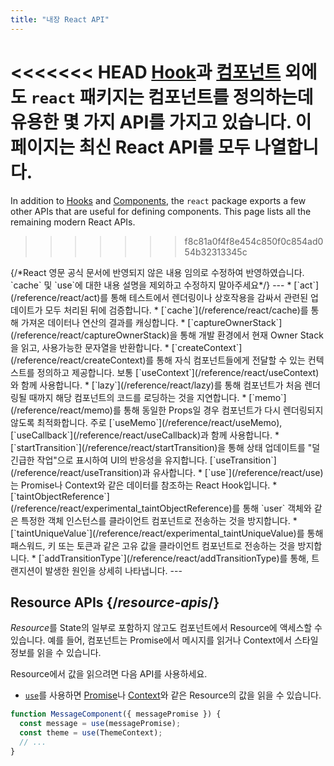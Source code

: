 ```yaml
---
title: "내장 React API"
---
```


<Intro>

<<<<<<< HEAD
[Hook](/reference/react/hooks)과 [컴포넌트](/reference/react/components) 외에도 `react` 패키지는 컴포넌트를 정의하는데 유용한 몇 가지 API를 가지고 있습니다. 이 페이지는 최신 React API를 모두 나열합니다.
=======
In addition to [Hooks](/reference/react/hooks) and [Components](/reference/react/components), the `react` package exports a few other APIs that are useful for defining components. This page lists all the remaining modern React APIs.
>>>>>>> f8c81a0f4f8e454c850f0c854ad054b32313345c

</Intro>
{/*React 영문 공식 문서에 반영되지 않은 내용 임의로 수정하여 반영하였습니다. `cache` 및 `use`에 대한 내용 설명을 제외하고 수정하지 말아주세요*/}
---
* [`act`](/reference/react/act)를 통해 테스트에서 렌더링이나 상호작용을 감싸서 관련된 업데이트가 모두 처리된 뒤에 검증합니다.
* [`cache`](/reference/react/cache)를 통해 가져온 데이터나 연산의 결과를 캐싱합니다.
* [`captureOwnerStack`](/reference/react/captureOwnerStack)을 통해 개발 환경에서 현재 Owner Stack을 읽고, 사용가능한 문자열을 반환합니다.
* [`createContext`](/reference/react/createContext)를 통해 자식 컴포넌트들에게 전달할 수 있는 컨텍스트를 정의하고 제공합니다. 보통 [`useContext`](/reference/react/useContext)와 함께 사용합니다.
* [`lazy`](/reference/react/lazy)를 통해 컴포넌트가 처음 렌더링될 때까지 해당 컴포넌트의 코드를 로딩하는 것을 지연합니다.
* [`memo`](/reference/react/memo)를 통해 동일한 Props일 경우 컴포넌트가 다시 렌더링되지 않도록 최적화합니다. 주로 [`useMemo`](/reference/react/useMemo), [`useCallback`](/reference/react/useCallback)과 함께 사용합니다.
* [`startTransition`](/reference/react/startTransition)을 통해 상태 업데이트를 "덜 긴급한 작업"으로 표시하여 UI의 반응성을 유지합니다. [`useTransition`](/reference/react/useTransition)과 유사합니다.
* [`use`](/reference/react/use)는 Promise나 Context와 같은 데이터를 참조하는 React Hook입니다.
* [`taintObjectReference`](/reference/react/experimental_taintObjectReference)를 통해 `user` 객체와 같은 특정한 객체 인스턴스를 클라이언트 컴포넌트로 전송하는 것을 방지합니다.
* [`taintUniqueValue`](/reference/react/experimental_taintUniqueValue)를 통해 패스워드, 키 또는 토큰과 같은 고유 값을 클라이언트 컴포넌트로 전송하는 것을 방지합니다.
* [`addTransitionType`](/reference/react/addTransitionType)를 통해, 트랜지션이 발생한 원인을 상세히 나타냅니다.
---

## Resource APIs {/*resource-apis*/}

*Resource*를 State의 일부로 포함하지 않고도 컴포넌트에서 Resource에 액세스할 수 있습니다. 예를 들어, 컴포넌트는 Promise에서 메시지를 읽거나 Context에서 스타일 정보를 읽을 수 있습니다.

Resource에서 값을 읽으려면 다음 API를 사용하세요.

- [`use`](/reference/react/use)를 사용하면 [Promise](https://developer.mozilla.org/en-US/docs/Web/JavaScript/Reference/Global_Objects/Promise)나 [Context](/learn/passing-data-deeply-with-context)와 같은 Resource의 값을 읽을 수 있습니다.
```js
function MessageComponent({ messagePromise }) {
  const message = use(messagePromise);
  const theme = use(ThemeContext);
  // ...
}
```
